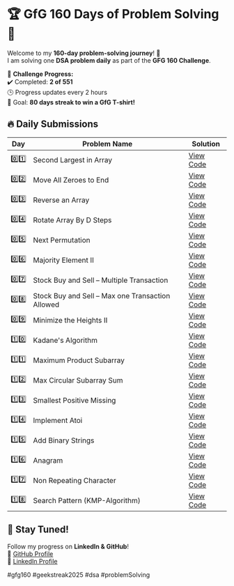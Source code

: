 # 🏆 GfG 160 Days of Problem Solving 🚀

Welcome to my **160-day problem-solving journey**! 🎯  
I am solving one **DSA problem daily** as part of the **GFG 160 Challenge**.  

📌 **Challenge Progress:**  
✔️ Completed: **2 of 551**  
🕒 Progress updates every 2 hours  
🎯 Goal: **80 days streak to win a GfG T-shirt!**  

## 🔥 Daily Submissions  

| Day  | Problem Name  | Solution  |
|------|--------------|-----------|
| 0️⃣1️⃣  | Second Largest in Array                              | [View Code](./day01) |
| 0️⃣2️⃣  | Move All Zeroes to End                               | [View Code](./day02) |
| 0️⃣3️⃣  | Reverse an Array                                     | [View Code](./day03) |
| 0️⃣4️⃣  | Rotate Array By D Steps                              | [View Code](./day04) |
| 0️⃣5️⃣  | Next Permutation                                     | [View Code](./day05) |
| 0️⃣6️⃣  | Majority Element II                                  | [View Code](./day06) |
| 0️⃣7️⃣  | Stock Buy and Sell – Multiple Transaction            | [View Code](./day07) |
| 0️⃣8️⃣  | Stock Buy and Sell – Max one Transaction Allowed     | [View Code](./day08) |
| 0️⃣9️⃣  | Minimize the Heights II                              | [View Code](./day09) |
| 1️⃣0️⃣  | Kadane's Algorithm                                   | [View Code](./day10) |
| 1️⃣1️⃣  | Maximum Product Subarray                             | [View Code](./day11) |
| 1️⃣2️⃣  | Max Circular Subarray Sum                            | [View Code](./day12) |
| 1️⃣3️⃣  | Smallest Positive Missing                            | [View Code](./day13) |
| 1️⃣4️⃣  | Implement Atoi                                       | [View Code](./day14) |
| 1️⃣5️⃣  | Add Binary Strings                                   | [View Code](./day15) |
| 1️⃣6️⃣  | Anagram                                              | [View Code](./day16) |
| 1️⃣7️⃣  | Non Repeating Character                              | [View Code](./day17) |
| 1️⃣8️⃣  | Search Pattern (KMP-Algorithm)                       | [View Code](./day18) |

## 🚀 Stay Tuned!  
Follow my progress on **LinkedIn & GitHub**!  
📌 [GitHub Profile](https://github.com/CodeWithAkash-Shah)  
📌 [LinkedIn Profile](www.linkedin.com/in/akash-shah-sde)  

#gfg160 #geekstreak2025 #dsa #problemSolving
